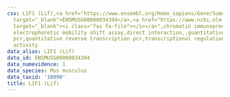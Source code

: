 ```yaml
---
csv: LIF1 (Lif),<a href="https://www.ensembl.org/Homo_sapiens/Gene/Summary?db=core;g=ENSMUSG00000034394"
  target="_blank">ENSMUSG00000034394</a>,<a href="https://www.ncbi.nlm.nih.gov/pubmed/16306048"
  target="_blank"><i class="fas fa-file"></i></a>",chromatin immunoprecipitation assay,
  electrophoretic mobility shift assay,direct interaction,,quantitative reverse transcription
  pcr,quantitative reverse transcription pcr,transcriptional regulation,up-regulates
  activity
data_alias: LIF1 (Lif)
data_id: ENSMUSG00000034394
data_numevidence: 1
data_species: Mus musculus
data_taxid: '10090'
title: LIF1 (Lif)
---
```

